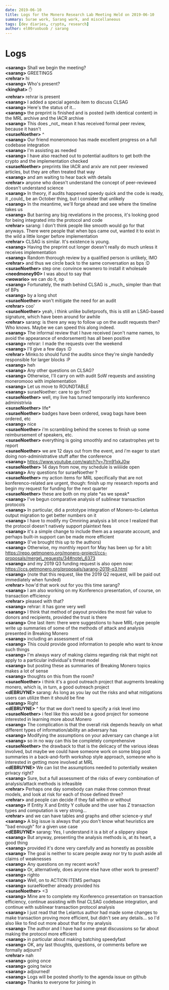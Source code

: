 ```yaml
---
date: 2019-06-10
title: Logs for the Monero Research Lab Meeting Held on 2019-06-10
summary: Surae work, Sarang work, and miscellaneous
tags: [dev diaries, crypto, research]
author: el00ruobuob / sarang
---
```


# Logs  

**\<sarang>** Shall we begin the meeting?  
**\<sarang>** GREETINGS  
**\<rehrar>** hi  
**\<sarang>** Who's present?  
**\<kinghat>** ✋  
**\<rehrar>** rehrar is present  
**\<sarang>** I added a special agenda item to discuss CLSAG  
**\<sarang>** Here's the status of it...  
**\<sarang>** the preprint is finished and is posted (with identical content) in the MRL archive and the IACR archive  
**\<sarang>** This does \_not\_ mean it has received formal peer review, because it hasn't  
**\<suraeNoether>** ^  
**\<sarang>** Our friend moneromooo has made excellent progress on a full codebase integration  
**\<sarang>** I'm assisting as needed  
**\<sarang>** I have also reached out to potential auditors to get both the crypto and the implementation checked  
**\<suraeNoether>** preprints like IACR and arxiv are not peer reviewed articles, but they are often treated that way  
**\<sarang>** and am waiting to hear back with details  
**\<rehrar>** anyone who doesn't understand the concept of peer-reviewed doesn't understand science  
**\<sarang>** In theory, if audits happened speedy quick and the code is ready, it \_could\_ be an October thing, but I consider that unlikely  
**\<sarang>** In the meantime, we'll forge ahead and see where the timeline takes us  
**\<sarang>** But barring any big revelations in the process, it's looking good for being integrated into the protocol and code  
**\<rehrar>** sarang: I don't think people like smooth would go for that anyways. There were people that when bps came out, wanted it to exist in the wild a little longer before implementation  
**\<rehrar>** CLSAG is similar. It's existence is young.  
**\<sarang>** Having the preprint out longer doesn't really do much unless it receives implementation  
**\<sarang>** Random thorough review by a qualified person is unlikely, IMO  
**\<rehrar>** and thus we circle back to the same conversation as bps :D  
**\<suraeNoether>** step one: convince wownero to install it wholesale  
**\<needmoney90>** I was about to say that  
**\<wowario>** we can do it, np  
**\<sarang>** Fortunately, the math behind CLSAG is \_much\_ simpler than that of BPs  
**\<sarang>** by a long shot  
**\<suraeNoether>** won't mitigate the need for an audit  
**\<rehrar>** coo'  
**\<suraeNoether>** yeah, i think unlike bulletproofs, this is still an LSAG-based signature, which have been around for awhile  
**\<rehrar>** sarang: is there any way to follow up on the audit requests then? Who knows. Maybe we can speed this along indeed.  
**\<sarang>** The informal review that I have received (won't name names, to avoid the appearance of endorsement) has all been positive  
**\<sarang>** rehrar: I made the requests over the weekend  
**\<sarang>** I'll give a few days :D  
**\<rehrar>** Minko.to should fund the audits since they're single handedly responsible for larger blocks :P  
**\<sarang>** heh  
**\<sarang>** Any other questions on CLSAG?  
**\<sarang>** Otherwise, I'll carry on with audit SoW requests and assisting moneromooo with implementation  
**\<sarang>** Let us move to ROUNDTABLE  
**\<sarang>** suraeNoether: care to go first?  
**\<suraeNoether>** well, my live has turned temporarily into konferenco administrivia  
**\<suraeNoether>** life\*  
**\<suraeNoether>** badges have been ordered, swag bags have been ordered, etc  
**\<sarang>** nice  
**\<suraeNoether>** i'm scrambling behind the scenes to finish up some reimbursement of speakers, etc.  
**\<suraeNoether>** everything is going smoothly and no catastrophes yet to report  
**\<suraeNoether>** we are 12 days out from the event, and i'm eager to start doing non-administrative stuff after the conference  
**\<sarang>** https://www.youtube.com/watch?v=7trn91xkJ0w  
**\<suraeNoether>** 14 days from now, my schedule is wiiiiide open  
**\<sarang>** Any questions for suraeNoether ?  
**\<suraeNoether>** my action items for MRL specifically that are not konferenco-related are urgent, though: finish up my research reports and begin my request for funding for the next quarter  
**\<suraeNoether>** these are both on my plate \*as we speak\*  
**\<sarang>** I've begun comparative analysis of sublinear transaction protocols  
**\<sarang>** In particular, did a prototype integration of Monero-to-Lelantus output migration to get better numbers on it  
**\<sarang>** I have to modify my Omniring analysis a bit once I realized that the protocol doesn't natively support plaintext fees  
**\<sarang>** it's a simple change to include them as a separate account, and perhaps built-in support can be made more efficient  
**\<sarang>** (I've brought this up to the authors)  
**\<sarang>** Otherwise, my monthly report for May has been up for a bit: https://repo.getmonero.org/monero-project/ccs-proposals/merge\_requests/34#note\_6373  
**\<sarang>** and my 2019 Q3 funding request is also open now: https://ccs.getmonero.org/proposals/sarang-2019-q3.html  
**\<sarang>** (note that this request, like the 2019 Q2 request, will be paid out immediately when funded)  
**\<rehrar>** how'd that work out for you this time sarang?  
**\<sarang>** I am also working on my Konferenco presentation, of course, on transaction efficiency  
**\<rehrar>** pleased with that?  
**\<sarang>** rehrar: it has gone very well  
**\<sarang>** I think that method of payout provides the most fair value to donors and recipients, provided the trust is there  
**\<sarang>** One last item: there were suggestions to have MRL-type people write up summaries of some of the methods of attack and analysis presented in Breaking Monero  
**\<sarang>** including an assessment of risk  
**\<sarang>** This could provide good information to people who want to know such things  
**\<sarang>** I'm always wary of making claims regarding risk that might not apply to a particular individual's threat model  
**\<sarang>** but posting these as summaries of Breaking Monero topics makes a lot of sense  
**\<sarang>** thoughts on this from the room?  
**\<suraeNoether>** i think it's a good outreach project that augments breaking monero, which is, in turn, a good outreach project  
**\<dEBRUYNE>** sarang: As long as you lay out the risks and what mitigations users can utilize then it should be fine  
**\<sarang>** Right  
**\<dEBRUYNE>** ^ for that we don't need to specify a risk level imo  
**\<suraeNoether>** i feel like this would be a good project for someone interested in learning more about Monero  
**\<sarang>** The complication is that the overall risk depends heavily on what different types of information/ability an adversary has  
**\<sarang>** Modifying the assumptions on your adversary can change a lot  
**\<sarang>** so in no way can this be completely comprehensive  
**\<suraeNoether>** the drawback to that is the delicacy of the various ideas involved, but maybe we could have someone work on some blog post summaries in a back-and-forth workshop style approach, someone who is interested in getting more involved at MRL  
**\<dEBRUYNE>** We can list the assumptions needed to potentially weaken privacy right?  
**\<sarang>** Sure, but a full assessment of the risks of every combination of analysis/attack methods is infeasible  
**\<rehrar>** Perhaps one day somebody can make three common threat models, and look at risk for each of those defined three?  
**\<rehrar>** and people can decide if they fall within or without  
**\<sarang>** If Entity X and Entity Y collude and the user has Z transaction types and computation is very strong...  
**\<rehrar>** and we can have tables and graphs and other science-y stuf  
**\<sarang>** A big issue is always that you don't know what heuristics are "bad enough" for a given use case  
**\<dEBRUYNE>** sarang: Yes, I understand it is a bit of a slippery slope  
**\<sarang>** But anyway, presenting the analysis methods is, at its heart, a good thing  
**\<sarang>** provided it's done very carefully and as honestly as possible  
**\<sarang>** The goal is neither to scare people away nor try to push aside all claims of weaknesses  
**\<sarang>** Any questions on my recent work?  
**\<sarang>** Or, alternatively, does anyone else have other work to present?  
**\<sarang>** righto  
**\<sarang>** Well, on to ACTION ITEMS perhaps  
**\<sarang>** suraeNoether already provided his  
**\<suraeNoether>** \<3  
**\<sarang>** Mine are to complete my Konferenco presentation on transaction efficiency, continue assisting with final CLSAG codebase integration, and continue with sublinear transaction protocol analysis  
**\<sarang>** I just read that the Lelantus author had made some changes to make transaction proving more efficient, but didn't see any details... so I'd also like to find out more about that for my analysis  
**\<sarang>** The author and I have had some great discussions so far about making the protocol more efficient  
**\<sarang>** in particular about making batching speedyfast  
**\<sarang>** OK, any last thoughts, questions, or comments before we formally adjourn?  
**\<rehrar>** nah  
**\<sarang>** going once  
**\<sarang>** going twice  
**\<sarang>** adjourned!  
**\<sarang>** Logs will be posted shortly to the agenda issue on github  
**\<sarang>** Thanks to everyone for joining in  
